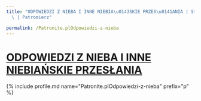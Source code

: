 ```yaml
---
title: "ODPOWIEDZI Z NIEBA I INNE NIEBIA\u0143SKIE PRZES\u0141ANIA | Statystyki patronite.pl\
  \ | Patromierz"

permalink: /Patronite.plOdpowiedzi-z-nieba
---
```


# [ODPOWIEDZI Z NIEBA I INNE NIEBIAŃSKIE PRZESŁANIA](https://patronite.pl/Patronite.plOdpowiedzi-z-nieba)

{% include profile.md name="Patronite.plOdpowiedzi-z-nieba" prefix="p" %}
